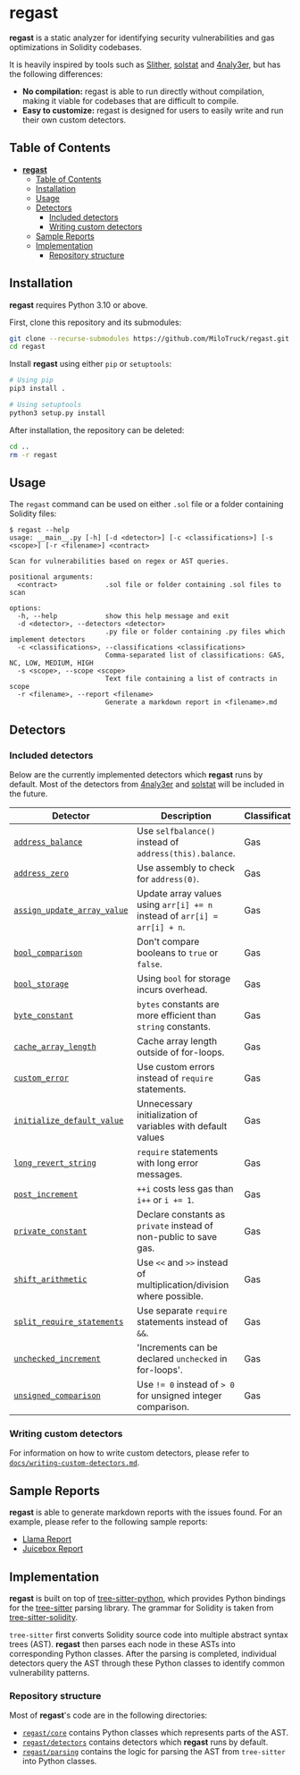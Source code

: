 # **regast**
**regast** is a static analyzer for identifying security vulnerabilities and gas optimizations in Solidity codebases.

It is heavily inspired by tools such as [Slither](https://github.com/crytic/slither), [solstat](https://github.com/0xKitsune/solstat) and [4naly3er](https://github.com/Picodes/4naly3er), but has the following differences:
* **No compilation:** regast is able to run directly without compilation, making it viable for codebases that are difficult to compile.
* **Easy to customize:** regast is designed for users to easily write and run their own custom detectors.

## Table of Contents
- [**regast**](#regast)
  - [Table of Contents](#table-of-contents)
  - [Installation](#installation)
  - [Usage](#usage)
  - [Detectors](#detectors)
    - [Included detectors](#included-detectors)
    - [Writing custom detectors](#writing-custom-detectors)
  - [Sample Reports](#sample-reports)
  - [Implementation](#implementation)
    - [Repository structure](#repository-structure)


## Installation
**regast** requires Python 3.10 or above.

First, clone this repository and its submodules:
```sh
git clone --recurse-submodules https://github.com/MiloTruck/regast.git
cd regast
```

Install **regast** using either `pip` or `setuptools`:
```sh
# Using pip
pip3 install .

# Using setuptools
python3 setup.py install
```

After installation, the repository can be deleted:
```sh
cd ..
rm -r regast
```

## Usage
The `regast` command can be used on either `.sol` file or a folder containing Solidity files:
```
$ regast --help
usage: __main__.py [-h] [-d <detector>] [-c <classifications>] [-s <scope>] [-r <filename>] <contract>

Scan for vulnerabilities based on regex or AST queries.

positional arguments:
  <contract>            .sol file or folder containing .sol files to scan

options:
  -h, --help            show this help message and exit
  -d <detector>, --detectors <detector>
                        .py file or folder containing .py files which implement detectors
  -c <classifications>, --classifications <classifications>
                        Comma-separated list of classifications: GAS, NC, LOW, MEDIUM, HIGH
  -s <scope>, --scope <scope>
                        Text file containing a list of contracts in scope
  -r <filename>, --report <filename>
                        Generate a markdown report in <filename>.md
```

## Detectors

### Included detectors
Below are the currently implemented detectors which **regast** runs by default. Most of the detectors from [4naly3er](https://github.com/Picodes/4naly3er) and [solstat](https://github.com/0xKitsune/solstat) will be included in the future.

| Detector                                                                         | Description                                                               | Classification |
| -------------------------------------------------------------------------------- | ------------------------------------------------------------------------- | -------------- |
| [`address_balance`](regast/detectors/gas/address_balance.py)                     | Use `selfbalance()` instead of `address(this).balance`.                   | Gas            |
| [`address_zero`](regast/detectors/gas/address_zero.py)                           | Use assembly to check for `address(0)`.                                   | Gas            |
| [`assign_update_array_value`](regast/detectors/gas/assign_update_array_value.py) | Update array values using `arr[i] += n` instead of `arr[i] = arr[i] + n`. | Gas            |
| [`bool_comparison`](regast/detectors/gas/bool_comparison.py)                     | Don\'t compare booleans to `true` or `false`.                             | Gas            |
| [`bool_storage`](regast/detectors/gas/bool_storage.py)                           | Using `bool` for storage incurs overhead.                                 | Gas            |
| [`byte_constant`](regast/detectors/gas/byte_constant.py)                         | `bytes` constants are more efficient than `string` constants.             | Gas            |
| [`cache_array_length`](regast/detectors/gas/cache_array_length.py)               | Cache array length outside of for-loops.                                  | Gas            |
| [`custom_error`](regast/detectors/gas/custom_error.py)                           | Use custom errors instead of `require` statements.                        | Gas            |
| [`initialize_default_value`](regast/detectors/gas/initialize_default_value.py)   | Unnecessary initialization of variables with default values               | Gas            |
| [`long_revert_string`](regast/detectors/gas/long_revert_string.py)               | `require` statements with long error messages.                            | Gas            |
| [`post_increment`](regast/detectors/gas/post_increment.py)                       | `++i` costs less gas than `i++` or `i += 1`.                              | Gas            |
| [`private_constant`](regast/detectors/gas/private_constant.py)                   | Declare constants as `private` instead of non-public to save gas.         | Gas            |
| [`shift_arithmetic`](regast/detectors/gas/shift_arithmetic.py)                   | Use `<<` and `>>` instead of multiplication/division where possible.      | Gas            |
| [`split_require_statements`](regast/detectors/gas/split_require_statements.py)   | Use separate `require` statements instead of `&&`.                        | Gas            |
| [`unchecked_increment`](regast/detectors/gas/unchecked_increment.py)             | 'Increments can be declared `unchecked` in for-loops'.                    | Gas            |
| [`unsigned_comparison`](regast/detectors/gas/unsigned_comparison.py)             | Use `!= 0` instead of `> 0` for unsigned integer comparison.              | Gas            |

### Writing custom detectors

For information on how to write custom detectors, please refer to [`docs/writing-custom-detectors.md`](docs/writing-custom-detectors.md).

## Sample Reports

**regast** is able to generate markdown reports with the issues found. For an example, please refer to the following sample reports:

* [Llama Report](/examples/reports/llama-report.md)
* [Juicebox Report](/examples/reports/juicebox-report.md)

## Implementation
**regast** is built on top of [tree-sitter-python](https://github.com/tree-sitter/tree-sitter-python), which provides Python bindings for the [tree-sitter](https://tree-sitter.github.io/tree-sitter/) parsing library. The grammar for Solidity is taken from [tree-sitter-solidity](https://github.com/JoranHonig/tree-sitter-solidity).

`tree-sitter` first converts Solidity source code into multiple abstract syntax trees (AST). **regast** then parses each node in these ASTs into corresponding Python classes. After the parsing is completed, individual detectors query the AST through these Python classes to identify common vulnerability patterns.

### Repository structure
Most of **regast**'s code are in the following directories:
* [`regast/core`](regast/core) contains Python classes which represents parts of the AST.
* [`regast/detectors`](regast/detectors) contains detectors which **regast** runs by default.
* [`regast/parsing`](regast/parsing) contains the logic for parsing the AST from `tree-sitter` into Python classes. 